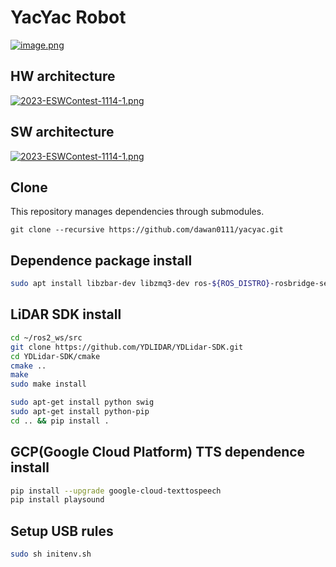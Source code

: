 # YacYac Robot
[![image.png](https://i.postimg.cc/Rh8DLRtS/image.png)](https://postimg.cc/GTFKcvzV)

## HW architecture
[![2023-ESWContest-1114-1.png](https://i.postimg.cc/Fz2LZdH5/2023-ESWContest-1114-1.png)](https://postimg.cc/kRvGM5Sf)

## SW architecture
[![2023-ESWContest-1114-1.png](https://i.postimg.cc/FRXFDyjx/2023-ESWContest-1114-1.png)](https://postimg.cc/kVwd5tYV)

## Clone

This repository manages dependencies through submodules.

```
git clone --recursive https://github.com/dawan0111/yacyac.git
```

## Dependence package install

```bash
sudo apt install libzbar-dev libzmq3-dev ros-${ROS_DISTRO}-rosbridge-server ros-${ROS_DISTRO}-image-transport ros-${ROS_DISTRO}-compressed-image-transport ros-${ROS_DISTRO}-cartographer-ros ros-${ROS_DISTRO}-nav2*
```

## LiDAR SDK install

```bash
cd ~/ros2_ws/src
git clone https://github.com/YDLIDAR/YDLidar-SDK.git
cd YDLidar-SDK/cmake
cmake ..
make
sudo make install

sudo apt-get install python swig
sudo apt-get install python-pip
cd .. && pip install .
```

## GCP(Google Cloud Platform) TTS dependence install

```bash
pip install --upgrade google-cloud-texttospeech
pip install playsound
```

## Setup USB rules

```bash
sudo sh initenv.sh
```
